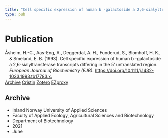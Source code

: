```yaml
---
title: "Cell specific expression of human b -galactoside a 2,6-sialyltransferase transcripts differing in the 5' untranslated region"
type: pub
---
```

<h1>Publication</h1>
<article id="csl-bib-container-T98NYJBL" class="csl-bib-container">
  <div class="csl-bib-body" style="line-height: 1.35; padding-left: 1em; text-indent:-1em;">
  <div class="csl-entry">&#xC5;sheim, H.-C., Aas-Eng, A., Deggerdal, A. H., Funderud, S., Blomhoff, H. K., &amp; Smeland, E. B. (1993). Cell specific expression of human b -galactoside a 2,6-sialyltransferase transcripts differing in the 5&#x2019; untranslated region. <i>European Journal of Biochemistry (EJB)</i>. <a href="https://doi.org/10.1111/j.1432-1033.1993.tb17783.x.">https://doi.org/10.1111/j.1432-1033.1993.tb17783.x.</a></div>
</div>
  <div class="csl-bib-buttons">
    <a href="#taxonomy-article-T98NYJBL" class="csl-bib-button">Archive</a>
    <a href="https://app.cristin.no/results/show.jsf?id=1912988" alt="Cristin URL" class="csl-bib-button">Cristin</a>
    <a href="http://zotero.org/groups/5022929/items/T98NYJBL" alt="Zotero URL" class="csl-bib-button">Zotero</a>
    <a href="http://ezproxy.inn.no/login?url=https://doi.org/10.1111/j.1432-1033.1993.tb17783.x." class="csl-bib-button">EZproxy</a>
  </div>
  <div id="csl-bib-meta-container-T98NYJBL"></div>
</article>
<div id="csl-bib-meta-T98NYJBL" class="csl-bib-meta">
  <article id="taxonomy-article-T98NYJBL" class="taxonomy-article">
    <h1>Archive</h1>
    <ul>
      <li>Inland Norway University of Applied Sciences</li>
      <li>Faculty of Applied Ecology, Agricultural Sciences and Biotechnology</li>
      <li>Department of Biotechnology</li>
      <li>2021</li>
      <li>June</li>
    </ul>
  </article>
</div>

